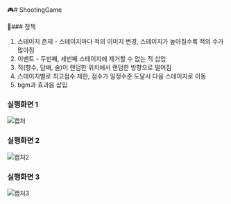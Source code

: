 🎮# ShootingGame

📝### 정책<br/>
1. 스테이지 존재 - 스테이지마다 적의 이미지 변경,
                  스테이지가 높아질수록 적의 수가 많아짐
2. 이벤트 - 두번째, 세번째 스테이지에 제거할 수 없는 적 삽입
3. 적(향수, 담배, 술)이 랜덤한 위치에서 랜덤한 방향으로 떨어짐
4. 스테이지별로 최고점수 제한, 점수가 일정수준 도달시 다음 스테이지로 이동
5. bgm과 효과음 삽입

### 실행화면 1<br/>
![캡처](https://user-images.githubusercontent.com/89093279/148281060-3d7dbc19-6401-484a-879f-6e09bd04b1ac.PNG)

### 실행화면 2<br/>
![캡처2](https://user-images.githubusercontent.com/89093279/148281149-b3da17d7-0296-40fb-89b8-41fb9edfa127.PNG)

### 실행화면 3<br/>
![캡처3](https://user-images.githubusercontent.com/89093279/148281162-5eb9a1f2-c70b-489b-b022-47e7065a7f11.PNG)
